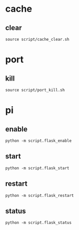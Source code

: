 # cache

## clear
```
source script/cache_clear.sh
```

# port

## kill
```
source script/port_kill.sh
```

# pi

## enable
```
python -m script.flask_enable
```

## start
```
python -m script.flask_start
```

## restart
```
python -m script.flask_restart
```

## status
```
python -m script.flask_status
```
